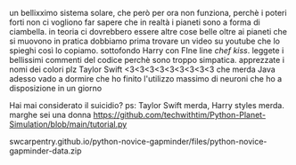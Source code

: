 un bellixximo sistema solare, che però per ora non funziona, perchè i poteri forti non ci vogliono far sapere che in realtà i pianeti sono a forma di ciambella. 
in teoria ci dovrebbero essere altre cose belle oltre ai pianeti che si muovono in pratica dobbiamo prima trovare un video su youtube che lo spieghi così lo copiamo. 
sottofondo Harry con FIne line *chef kiss*. 
leggete i bellissimi commenti del codice perchè sono troppo simpatica. 
apprezzate i nomi dei colori plz
Taylor Swift <3<3<3<3<3<3<3<3<3
che merda Java
adesso vado a dormire che ho finito l'utilizzo massimo di neuroni che ho a disposizione in un giorno

Hai mai considerato il suicidio?
ps: Taylor Swift merda, Harry styles merda.
marghe sei una donna
https://github.com/techwithtim/Python-Planet-Simulation/blob/main/tutorial.py

swcarpentry.github.io/python-novice-gapminder/files/python-novice-gapminder-data.zip
